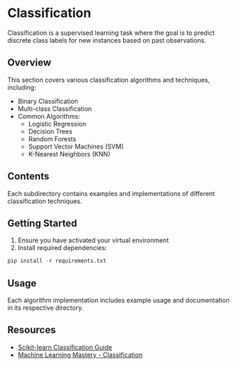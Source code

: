 # Classification

Classification is a supervised learning task where the goal is to predict discrete class labels for new instances based on past observations.

## Overview

This section covers various classification algorithms and techniques, including:

- Binary Classification
- Multi-class Classification
- Common Algorithms:
  - Logistic Regression
  - Decision Trees
  - Random Forests
  - Support Vector Machines (SVM)
  - K-Nearest Neighbors (KNN)

## Contents

Each subdirectory contains examples and implementations of different classification techniques.

## Getting Started

1. Ensure you have activated your virtual environment
2. Install required dependencies:

```python   
pip install -r requirements.txt
```

## Usage

Each algorithm implementation includes example usage and documentation in its respective directory.

## Resources

- [Scikit-learn Classification Guide](https://scikit-learn.org/stable/supervised_learning.html#supervised-learning)
- [Machine Learning Mastery - Classification](https://machinelearningmastery.com/classification-in-machine-learning/)
